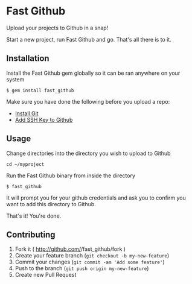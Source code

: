 # Fast Github
Upload your projects to Github in a snap!  

Start a new project, run Fast Github and go. That's all there is to it.

## Installation

Install the Fast Github gem globally so it can be ran anywhere on your system

    $ gem install fast_github

Make sure you have done the following before you upload a repo:

* [Install Git](http://git-scm.com/book/en/Getting-Started-Installing-Git)
* [Add SSH Key to Github](https://help.github.com/articles/generating-ssh-keys)

## Usage

Change directories into the directory you wish to upload to Github

```
cd ~/myproject
```

Run the Fast Github binary from inside the directory

```
$ fast_github
```

It will prompt you for your github credentials and ask you to confirm you want to add this directory to Github.

That's it! You're done.

## Contributing

1. Fork it ( http://github.com/<my-github-username>/fast_github/fork )
2. Create your feature branch (`git checkout -b my-new-feature`)
3. Commit your changes (`git commit -am 'Add some feature'`)
4. Push to the branch (`git push origin my-new-feature`)
5. Create new Pull Request
